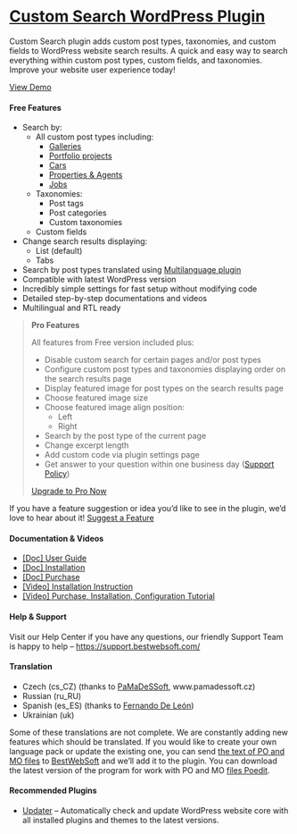 <a href="https://bestwebsoft.com/products/wordpress/plugins/custom-search/" target=_blank>Custom Search WordPress Plugin</a>
========================

<p>Custom Search plugin adds custom post types, taxonomies, and custom fields to WordPress website search results. A quick and easy way to search everything within custom post types, custom fields, and taxonomies.<br />
Improve your website user experience today!</p>
<p><a href="https://bestwebsoft.com/demo-custom-search-plugin/?ref=readme" rel="nofollow ugc">View Demo</a></p>
<p><span class="embed-youtube" style="text-align:center; display: block;"></span></p>
<h4>Free Features</h4>
<ul>
<li>Search by:
<ul>
<li>All custom post types including:
<ul>
<li><a href="https://bestwebsoft.com/products/wordpress/plugins/gallery/?k=a7970636432b7a4dcc5ad805f87b2696" rel="nofollow ugc">Galleries</a></li>
<li><a href="https://bestwebsoft.com/products/wordpress/plugins/portfolio/?k=2ac66bf272f5329cdf78ed8cb10d49b2" rel="nofollow ugc">Portfolio projects</a></li>
<li><a href="https://bestwebsoft.com/products/wordpress/plugins/car-rental/?k=4f3314a1fe385c140e4ff9e361b2e300" rel="nofollow ugc">Cars</a></li>
<li><a href="https://bestwebsoft.com/products/wordpress/plugins/realty/?k=9916846ebbdecc2ba40ce3bff4fbf9f2" rel="nofollow ugc">Properties &amp; Agents</a></li>
<li><a href="https://bestwebsoft.com/products/wordpress/plugins/job-board/" rel="nofollow ugc">Jobs</a></li>
</ul>
</li>
<li>Taxonomies:
<ul>
<li>Post tags</li>
<li>Post categories</li>
<li>Custom taxonomies</li>
</ul>
</li>
<li>Custom fields</li>
</ul>
</li>
<li>Change search results displaying:
<ul>
<li>List (default)</li>
<li>Tabs</li>
</ul>
</li>
<li>Search by post types translated using <a href="https://bestwebsoft.com/products/wordpress/plugins/multilanguage/?k=99a0f5dc1e3172bd92208dd2e7886806" rel="nofollow ugc">Multilanguage plugin</a></li>
<li>Compatible with latest WordPress version</li>
<li>Incredibly simple settings for fast setup without modifying code</li>
<li>Detailed step-by-step documentations and videos</li>
<li>Multilingual and RTL ready</li>
</ul>
<blockquote>
<p><strong>Pro Features</strong></p>
<p>All features from Free version included plus:</p>
<ul>
<li>Disable custom search for certain pages and/or post types</li>
<li>Configure custom post types and taxonomies displaying order on the search results page</li>
<li>Display featured image for post types on the search results page</li>
<li>Choose featured image size</li>
<li>Choose featured image align position:
<ul>
<li>Left</li>
<li>Right</li>
</ul>
</li>
<li>Search by the post type of the current page</li>
<li>Change excerpt length</li>
<li>Add custom code via plugin settings page</li>
<li>Get answer to your question within one business day (<a href="https://bestwebsoft.com/support-policy/" rel="nofollow ugc">Support Policy</a>)</li>
</ul>
<p><a href="https://bestwebsoft.com/products/wordpress/plugins/custom-search/?k=b67e3e538cdb8bb841b81467655eb0f7" rel="nofollow ugc">Upgrade to Pro Now</a></p>
</blockquote>
<p>If you have a feature suggestion or idea you&#8217;d like to see in the plugin, we&#8217;d love to hear about it! <a href="https://support.bestwebsoft.com/hc/en-us/requests/new" rel="nofollow ugc">Suggest a Feature</a></p>
<h4>Documentation &amp; Videos</h4>
<ul>
<li><a href="https://bestwebsoft.com/documentation/custom-search/custom-search-user-guide/" rel="nofollow ugc">[Doc] User Guide</a></li>
<li><a href="https://bestwebsoft.com/documentation/how-to-install-a-wordpress-product/how-to-install-a-wordpress-plugin/" rel="nofollow ugc">[Doc] Installation</a></li>
<li><a href="https://bestwebsoft.com/documentation/how-to-purchase-a-wordpress-plugin/how-to-purchase-wordpress-plugin-from-bestwebsoft/" rel="nofollow ugc">[Doc] Purchase</a></li>
<li><a href="https://www.youtube.com/watch?v=2tuQNyfXZ-I" rel="nofollow ugc">[Video] Installation Instruction</a></li>
<li><a href="https://www.youtube.com/watch?v=6w7qOA9P0HY" rel="nofollow ugc">[Video] Purchase, Installation, Configuration Tutorial</a></li>
</ul>
<h4>Help &amp; Support</h4>
<p>Visit our Help Center if you have any questions, our friendly Support Team is happy to help &#8211; <a href="https://support.bestwebsoft.com/" rel="nofollow ugc">https://support.bestwebsoft.com/</a></p>
<h4>Translation</h4>
<ul>
<li>Czech (cs_CZ) (thanks to <a href="mailto:&#105;&#110;&#102;&#111;&#064;&#x70;&#x61;&#x6d;&#x61;&#x64;&#x65;&#115;&#115;&#111;&#102;&#116;.&#x63;&#x7a;" rel="nofollow ugc">PaMaDeSSoft</a>, www.pamadessoft.cz)</li>
<li>Russian (ru_RU)</li>
<li>Spanish (es_ES) (thanks to <a href="mailto:&#109;&#x72;&#x6a;o&#115;&#101;&#x66;&#x65;r&#110;&#097;&#x6e;&#x64;&#x6f;&#064;&#103;&#x6d;&#x61;&#x69;&#108;&#046;&#099;&#x6f;&#x6d;" rel="nofollow ugc">Fernando De León</a>)</li>
<li>Ukrainian (uk)</li>
</ul>
<p>Some of these translations are not complete. We are constantly adding new features which should be translated. If you would like to create your own language pack or update the existing one, you can send <a href="https://codex.wordpress.org/Translating_WordPress" rel="nofollow ugc">the text of PO and MO files</a> to <a href="https://support.bestwebsoft.com/hc/en-us/requests/new" rel="nofollow ugc">BestWebSoft</a> and we&#8217;ll add it to the plugin. You can download the latest version of the program for work with PO and MO <a href="https://www.poedit.net/download.php" rel="nofollow ugc">files Poedit</a>.</p>
<h4>Recommended Plugins</h4>
<ul>
<li><a href="https://bestwebsoft.com/products/wordpress/plugins/updater/?k=7b42404bbc8ad8cb8745f8704cba3c9a" rel="nofollow ugc">Updater</a> &#8211; Automatically check and update WordPress website core with all installed plugins and themes to the latest versions.</li>
</ul>
